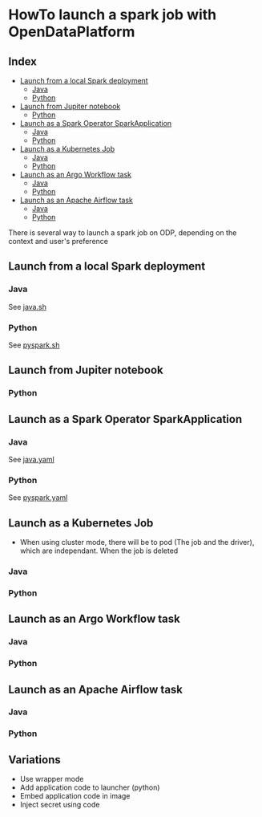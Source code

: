 # HowTo launch a spark job with OpenDataPlatform


<!-- START doctoc generated TOC please keep comment here to allow auto update -->
<!-- DON'T EDIT THIS SECTION, INSTEAD RE-RUN doctoc TO UPDATE -->
## Index

- [Launch from a local Spark deployment](#launch-from-a-local-spark-deployment)
  - [Java](#java)
  - [Python](#python)
- [Launch from Jupiter notebook](#launch-from-jupiter-notebook)
  - [Python](#python-1)
- [Launch as a Spark Operator SparkApplication](#launch-as-a-spark-operator-sparkapplication)
  - [Java](#java-1)
  - [Python](#python-2)
- [Launch as a Kubernetes Job](#launch-as-a-kubernetes-job)
  - [Java](#java-2)
  - [Python](#python-3)
- [Launch as an Argo Workflow task](#launch-as-an-argo-workflow-task)
  - [Java](#java-3)
  - [Python](#python-4)
- [Launch as an Apache Airflow task](#launch-as-an-apache-airflow-task)
  - [Java](#java-4)
  - [Python](#python-5)

<!-- END doctoc generated TOC please keep comment here to allow auto update -->

There is several way to launch a spark job on ODP, depending on the context and user's preference

## Launch from a local Spark deployment

### Java

See [java.sh](../desktop/java.sh)

### Python 

See [pyspark.sh](../desktop/pyspark.sh)

## Launch from Jupiter notebook

### Python

## Launch as a Spark Operator SparkApplication

### Java

See [java.yaml](../sparkoperator/java.yaml)

### Python

See [pyspark.yaml](../sparkoperator/pyspark.yaml)

## Launch as a Kubernetes Job 

- When using cluster mode, there will be to pod (The job and the driver), which are independant.
  When the job is deleted

### Java

### Python

## Launch as an Argo Workflow task 

### Java

### Python

## Launch as an Apache Airflow task

### Java

### Python 

## Variations

- Use wrapper mode
- Add application code to launcher (python)
- Embed application code in image
- Inject secret using code
